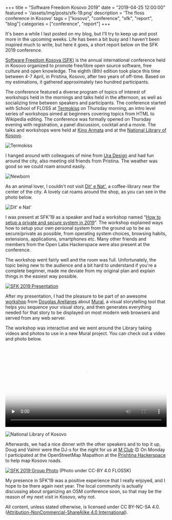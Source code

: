 +++
title = "Software Freedom Kosovo 2019"
date = "2019-04-25 12:00:00"
featured = '/assets/img/posts/sfk-19.png'
description = 'The floss conference in Kosovo'
tags = ["kosovo", "conference", "sfk", "report", "blog"]
categories = ["conference", "report"]
+++

It's been a while I last posted on my blog, but I'll try to keep up and post more in the upcoming weeks. Life has been a bit busy and I haven't been inspired much to write, but here it goes, a short report below on the SFK 2019 conference.

[Software Freedom Kosova (SFK)](https://sfk.flossk.org) is the annual international conference held in Kosovo organized to promote free/libre open source software, free culture and open knowledge. The eighth (8th) edition took place this time between 4-7 April, in Pristina, Kosovo, after two years of off-time. Based on my estimations, it gathered approximately two hundred participants.

The conference featured a diverse program of topics of interest of workshops held in the mornings and talks held in the afternoon, as well as socializing time between speakers and participants. The conference started with School of FLOSS at [Termokiss](https://osm.org/go/xfpEnf2CS?m=&way=105765717) on Thursday morning, an intro level series of workshops aimed at beginners covering topics from HTML to Wikipedia editing. The conference was formally opened on Thursday evening with registration, a panel discussion, cocktail and a movie. The talks and workshops were held at [Kino Armata](https://osm.org/go/xfpE8BJpw?m=&node=5688768058) and at the [National Library of Kosovo](https://osm.org/go/xfpE5S6Km?m=).

![Termokiss](../assets/img/posts/termokiss.jpg)

I hanged around with colleagues of mine from [Ura Design](https://ura.design) and had fun around the city, also meeting old friends from Pristina. The weather was good so we could roam around easily.

![Newborn](../assets/img/posts/newborn.jpg)

As an animal lover, I couldn't not visit [Dit' e Nat'](https://osm.org/go/xfpE8T8U0?m=&node=4376061592), a coffee-library near the center of the city. A lovely cat roams around the shop, as you can see in the photo below.

![Dit' e Nat'](../assets/img/posts/ditenat.jpg)

I was present at SFK’19 as a speaker and had a workshop named “[How to setup a private and secure system in 2019](https://www.eventbrite.com/e/anxhelo-lushka-how-to-setup-a-private-and-secure-system-in-2019-tickets-58030815732)”. The workshop explained ways how to setup your own personal system from the ground up to be as secure/private as possible, from operating system choices, browsing habits, extensions, applications, smartphones etc. Many other friends and members from the Open Labs Hackerspace were also present at the conference.

The workshop went fairly well and the room was full. Unfortunately, the topic being new to the audience and a bit hard to understand if you're a complete beginner, made me deviate from my original plan and explain things in the easiest way possible.

[![SFK 2019 Presentation](../assets/img/posts/sfk-presentation.jpg)](../assets/img/posts/sfk-presentation-full.jpg)

After my presentation, I had the pleasure to be part of an awesome [workshop](https://www.eventbrite.com/e/douglas-arellanes-web-developer-making-multimedia-stories-with-mural-tickets-58032165770) from [Douglas Arellanes](https://twitter.com/dougiegyro) about [Mural](https://www.getmural.io/), a visual storytelling tool that helps you sequence your visual story, and then generates everything needed for that story to be displayed on most modern web browsers and served from any web server.

The workshop was interactive and we went around the Library taking videos and photos to use in a new Mural project. You can check out a video and photo below.

<div class="text-container">
<video width="100%" height="auto" controls preload="none" poster="../assets/img/posts/library-poster.jpg" markdown="1">
        <source src="../assets/img/posts/library.mp4" type="video/mp4" markdown="1" >
         Sorry, your browser doesn't support embedded videos.
</video>
</div>

![National Library of Kosovo](../assets/img/posts/national-library.jpg)

Afterwards, we had a nice dinner with the other speakers and to top it up, Doug and Valmir were the DJ-s for the night for us at [M Club](https://osm.org/go/xfpE9vZI6?m=&node=4808795623) 😊 On Monday I participated at the OpenStreetMap Mapathon at the [Prishtina Hackerspace](http://www.prishtinahackerspace.org/) to help map Kosovo roads.

[![SFK 2019 Group Photo](../assets/img/posts/sfk-closing.jpg)](../assets/img/posts/sfk-closing-full.jpg)
(Photo under CC-BY 4.0 FLOSSK)

My presence in SFK’19 was a positive experience that I really enjoyed, and I hope to be there again next year. The local community is actually discussing about organizing an OSM conference soon, so that may be the reason of my next visit in Kosovo, why not.

All content, unless stated otherwise, is licensed under CC BY-NC-SA 4.0. ([Attribution-NonCommercial-ShareAlike 4.0 International](https://creativecommons.org/licenses/by-nc-sa/4.0/)).